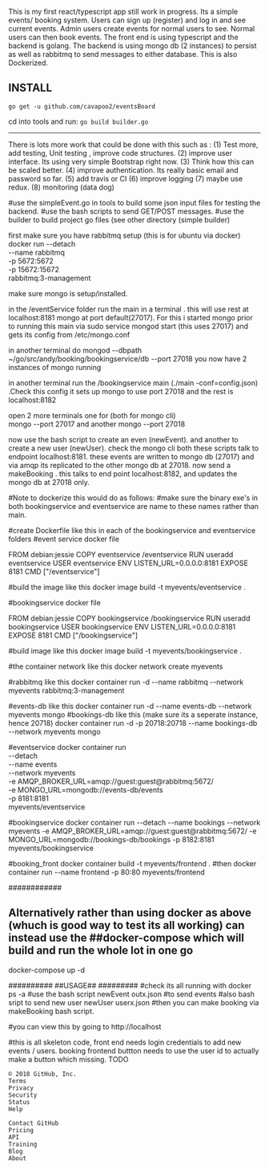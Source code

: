 This is my first react/typescript app still work in progress.
Its a simple events/ booking system. Users can sign up (register) and log in and see current events. Admin users create events for normal users to see. Normal users can then book events. 
The front end is using typescript and the backend is golang. The backend is using mongo db (2 instances) to persist as well as rabbitmq to send messages to either database. This is also Dockerized. 

INSTALL
-------
`go get -u github.com/cavapoo2/eventsBoard`

cd into tools and run:
`go build builder.go`


-----------------------------------------

There is lots more work that could be done with this such as :
(1) Test more, add testing, Unit testing , improve code structures.
(2) improve user interface. Its using very simple Bootstrap right now.
(3) Think how this can be scaled better. 
(4) improve authentication. Its really basic email and password so far.
(5) add travis or CI
(6) improve logging
(7) maybe use redux. 
(8) monitoring (data dog)




#use the simpleEvent.go in tools to build some json input files for testing the backend. 
#use the bash scripts to send GET/POST messages.
#use the builder to build project go files (see other directory (simple builder)

first make sure you have rabbitmq setup (this is for ubuntu via docker)
docker run --detach \
--name rabbitmq \
-p 5672:5672 \
-p 15672:15672 \
rabbitmq:3-management

make sure mongo is setup/installed.

in the /eventService folder run the main in a terminal . this will use rest at localhost:8181 mongo at port default(27017).
For this i started mongo prior to running this main via sudo service mongod start (this uses 27017) and gets its config from /etc/mongo.conf

in another terminal do mongod --dbpath ~/go/src/andy/booking/bookingservice/db --port 27018
you now have 2 instances of mongo running

in another terminal run the /bookingservice main (./main -conf=config.json) .Check this config it sets up mongo to use port 27018
and the rest is localhost:8182

open 2 more terminals one for (both for mongo cli)  
mongo --port 27017
and another
mongo --port 27018

now use the bash script to create an even (newEvent). and another to create a new user (newUser). check the mongo cli
both these scripts talk to endpoint localhost:8181. these events are written to mongo db (27017) and via amqp its replicated
to the other mongo db at 27018. 
now send a makeBooking . this talks to end point localhost:8182, and updates the mongo db at 27018 only.

#Note to dockerize this would do as follows:
#make sure the binary exe's in both bookingservice and eventservice are name to these names rather than main.

#create Dockerfile like this in each of the bookingservice and eventservice folders 
#event service docker file

FROM debian:jessie
COPY eventservice /eventservice
RUN useradd eventservice
USER eventservice
ENV LISTEN_URL=0.0.0.0:8181
EXPOSE 8181
CMD ["/eventservice"]

#build the image like this
docker image build -t myevents/eventservice .

#bookingservice docker file

FROM debian:jessie
COPY bookingservice /bookingservice
RUN useradd bookingservice
USER bookingservice
ENV LISTEN_URL=0.0.0.0:8181
EXPOSE 8181
CMD ["/bookingservice"]

#build image like this
docker image build -t myevents/bookingservice .

#the container network like this
docker network create myevents

#rabbitmq like this
docker container run -d --name rabbitmq --network myevents
rabbitmq:3-management

#events-db like this
docker container run -d --name events-db --network myevents mongo
#bookings-db like this (make sure its a seperate instance, hence 20718)
docker container run -d -p 20718:20718 --name bookings-db --network myevents mongo

#eventservice 
docker container run \
--detach \
--name events \
--network myevents \
-e AMQP_BROKER_URL=amqp://guest:guest@rabbitmq:5672/ \
-e MONGO_URL=mongodb://events-db/events \
-p 8181:8181 \
myevents/eventservice

#bookingservice
docker container run --detach --name bookings --network myevents -e AMQP_BROKER_URL=amqp://guest:guest@rabbitmq:5672/ -e MONGO_URL=mongodb://bookings-db/bookings -p 8182:8181 myevents/bookingservice

#booking_front
docker container build -t myevents/frontend .
#then
docker container run --name frontend -p 80:80 myevents/frontend	 


############
## Alternatively rather than using docker as above (whuch is good way to test its all working) can instead use the ##docker-compose which will build and run the whole lot in one go
docker-compose up -d

##########
##USAGE##
#########
#check its all running with docker ps -a
#use the bash script 
newEvent outx.json 
#to send events
#also bash sript to send new user
newUser userx.json
#then you can make booking via
makeBooking bash script.

#you can view this by going to http://localhost

#this is all skeleton code, front end needs login credentials to add new events / users. booking frontend buttton needs to use the user id to actually make a button which missing. TODO

    © 2018 GitHub, Inc.
    Terms
    Privacy
    Security
    Status
    Help

    Contact GitHub
    Pricing
    API
    Training
    Blog
    About

